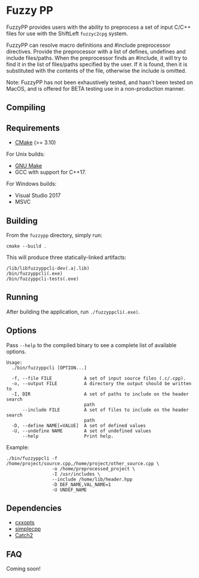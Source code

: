 Fuzzy PP
===

FuzzyPP provides users with the ability to preprocess a set of input C/C++ files for use with the ShiftLeft 
`fuzzyc2cpg` system.

FuzzyPP can resolve macro definitions and #include preprocessor directives.  Provide the preprocessor with a list of defines, undefines and include files/paths. When the preprocessor finds an #include, it will try to find it in the list of files/paths specified by the user. If it is found, then it is substituted with the contents of the file, otherwise the include is omitted.

Note: FuzzyPP has not been exhaustively tested, and hasn't been tested on MacOS, and is offered for BETA testing use in a non-production manner. 

Compiling
---

Requirements
-----
- [CMake](https://cmake.org/) (>= 3.10)

For Unix builds:
- [GNU Make](https://www.gnu.org/software/make/)
- GCC with support for C++17.

For Windows builds:
- Visual Studio 2017
- MSVC

Building
-----
From the `fuzzypp` directory, simply run:
```
cmake --build .
```

This will produce three statically-linked artifacts:
```
/lib/libfuzzyppcli-dev(.a|.lib)
/bin/fuzzyppcli(.exe)
/bin/fuzzyppcli-tests(.exe)
```

Running
---
After building the application, run `./fuzzyppcli(.exe)`.

Options
-----
Pass `--help` to the compiled binary to see a complete list of available options.

```
Usage:
  ./bin/fuzzyppcli [OPTION...]

  -f, --file FILE            A set of input source files (.c/.cpp).
  -o, --output FILE          A directory the output should be written to
  -I, DIR                    A set of paths to include on the header search
                             path
      --include FILE         A set of files to include on the header search
                             path
  -D, --define NAME[=VALUE]  A set of defined values
  -U, --undefine NAME        A set of undefined values
      --help                 Print help.
```

Example:

```
./bin/fuzzyppcli -f /home/project/source.cpp,/home/project/other_source.cpp \
                 -o /home/preprocessed_project \
                 -I /usr/includes \
                 --include /home/lib/header.hpp
                 -D DEF_NAME,VAL_NAME=1
                 -U UNDEF_NAME           
```

Dependencies
---
- [cxxopts](https://github.com/jarro2783/cxxopts)
- [simplecpp](https://github.com/danmar/simplecpp)
- [Catch2](https://github.com/catchorg/Catch2)

FAQ
---
Coming soon!
